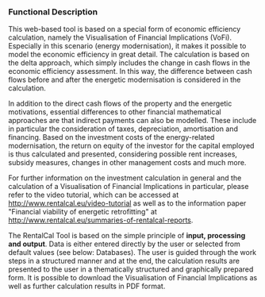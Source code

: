 ### Functional Description

This web-based tool is based on a special form of economic efficiency calculation, namely the Visualisation of Financial Implications (VoFi). Especially in this scenario (energy modernisation), it makes it possible to model the economic efficiency in great detail. The calculation is based on the delta approach, which simply includes the change in cash flows in the economic efficiency assessment. In this way, the difference between cash flows before and after the energetic modernisation is considered in the calculation.

In addition to the direct cash flows of the property and the energetic motivations, essential differences to other financial mathematical approaches are that indirect payments can also be modelled. These include in particular the consideration of taxes, depreciation, amortisation and financing. Based on the investment costs of the energy-related modernisation, the return on equity of the investor for the capital employed is thus calculated and presented, considering possible rent increases, subsidy measures, changes in other management costs and much more.

For further information on the investment calculation in general and the calculation of a Visualisation of Financial Implications in particular, please refer to the video tutorial, which can be accessed at http://www.rentalcal.eu/video-tutorial as well as to the information paper "Financial viability of energetic retrofitting" at http://www.rentalcal.eu/summaries-of-rentalcal-reports.

The RentalCal Tool is based on the simple principle of **input, processing and output**. Data is either entered directly by the user or selected from default values (see below: Databases). The user is guided through the work steps in a structured manner and at the end, the calculation results are presented to the user in a thematically structured and graphically prepared form. It is possible to download the Visualisation of Financial Implications as well as further calculation results in PDF format.
